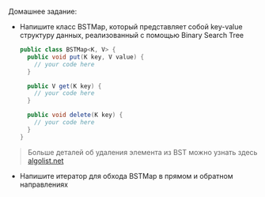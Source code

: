 Домашнее задание:

* Напишите класс BSTMap, который представляет собой key-value структуру данных, реализованный с помощью Binary Search Tree
  ```java
  public class BSTMap<K, V> {
    public void put(K key, V value) {
      // your code here
    }

    public V get(K key) {
      // your code here
    }

    public void delete(K key) {
      // your code here
    }
  }
  ```
> Больше деталей об удаления элемента из BST можно узнать здесь [ algolist.net](http://www.algolist.net/Data_structures/Binary_search_tree/Removal)

* Напишите итератор для обхода BSTMap в прямом и обратном направлениях

